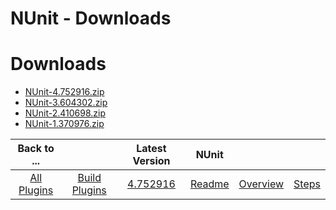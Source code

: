 
NUnit - Downloads
=================

# Downloads

- [NUnit-4.752916.zip](https://raw.githubusercontent.com/UrbanCode/IBM-UCB-PLUGINS/main/files/NUnit/NUnit-4.752916.zip)
- [NUnit-3.604302.zip](https://raw.githubusercontent.com/UrbanCode/IBM-UCB-PLUGINS/main/files/NUnit/NUnit-3.604302.zip)
- [NUnit-2.410698.zip](https://raw.githubusercontent.com/UrbanCode/IBM-UCB-PLUGINS/main/files/NUnit/NUnit-2.410698.zip)
- [NUnit-1.370976.zip](https://raw.githubusercontent.com/UrbanCode/IBM-UCB-PLUGINS/main/files/NUnit/NUnit-1.370976.zip)

|Back to ...||Latest Version|NUnit |||
| :---: | :---: | :---: | :---: | :---: | :---: |
|[All Plugins](../../index.md)|[Build Plugins](../README.md)|[4.752916](https://raw.githubusercontent.com/UrbanCode/IBM-UCB-PLUGINS/main/files/NUnit/NUnit-4.752916.zip)|[Readme](README.md)|[Overview](overview.md)|[Steps](steps.md)|
